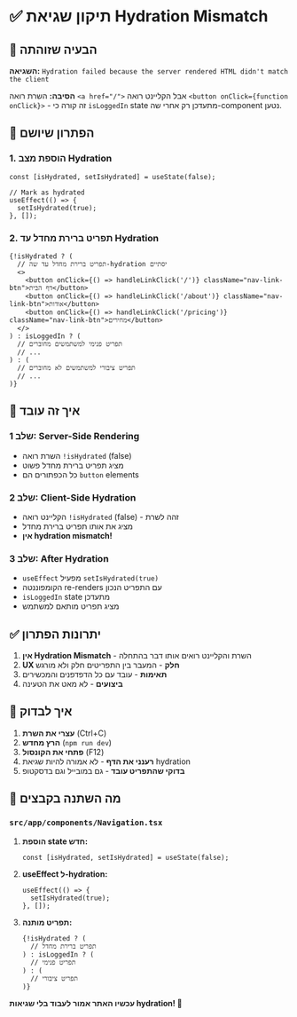 # ✅ תיקון שגיאת Hydration Mismatch

## 🎯 הבעיה שזוהתה

**השגיאה:** `Hydration failed because the server rendered HTML didn't match the client`

**הסיבה:** השרת רואה `<a href="/">` אבל הקליינט רואה `<button onClick={function onClick}>` - זה קורה כי `isLoggedIn` state מתעדכן רק אחרי שה-component נטען.

## 🔧 הפתרון שיושם

### **1. הוספת מצב Hydration**

```tsx
const [isHydrated, setIsHydrated] = useState(false);

// Mark as hydrated
useEffect(() => {
  setIsHydrated(true);
}, []);
```

### **2. תפריט ברירת מחדל עד Hydration**

```tsx
{!isHydrated ? (
  // תפריט ברירת מחדל עד שה-hydration יסתיים
  <>
    <button onClick={() => handleLinkClick('/')} className="nav-link-btn">דף הבית</button>
    <button onClick={() => handleLinkClick('/about')} className="nav-link-btn">אודות</button>
    <button onClick={() => handleLinkClick('/pricing')} className="nav-link-btn">מחירים</button>
  </>
) : isLoggedIn ? (
  // תפריט פנימי למשתמשים מחוברים
  // ...
) : (
  // תפריט ציבורי למשתמשים לא מחוברים
  // ...
)}
```

## 🎯 איך זה עובד

### **שלב 1: Server-Side Rendering**
- השרת רואה `!isHydrated` (false)
- מציג תפריט ברירת מחדל פשוט
- כל הכפתורים הם `button` elements

### **שלב 2: Client-Side Hydration**
- הקליינט רואה `!isHydrated` (false) - זהה לשרת
- מציג את אותו תפריט ברירת מחדל
- **אין hydration mismatch!**

### **שלב 3: After Hydration**
- `useEffect` מפעיל `setIsHydrated(true)`
- הקומפוננטה re-renders עם התפריט הנכון
- `isLoggedIn` state מתעדכן
- מציג תפריט מותאם למשתמש

## ✅ יתרונות הפתרון

1. **אין Hydration Mismatch** - השרת והקליינט רואים אותו דבר בהתחלה
2. **UX חלק** - המעבר בין התפריטים חלק ולא מורגש
3. **תאימות** - עובד עם כל הדפדפנים והמכשירים
4. **ביצועים** - לא מאט את הטעינה

## 🚀 איך לבדוק

1. **עצרי את השרת** (Ctrl+C)
2. **הרץ מחדש** (`npm run dev`)
3. **פתחי את הקונסול** (F12)
4. **רענני את הדף** - לא אמורה להיות שגיאת hydration
5. **בדוקי שהתפריט עובד** - גם במובייל וגם בדסקטופ

## 📝 מה השתנה בקבצים

### `src/app/components/Navigation.tsx`

1. **הוספת state חדש:**
   ```tsx
   const [isHydrated, setIsHydrated] = useState(false);
   ```

2. **useEffect ל-hydration:**
   ```tsx
   useEffect(() => {
     setIsHydrated(true);
   }, []);
   ```

3. **תפריט מותנה:**
   ```tsx
   {!isHydrated ? (
     // תפריט ברירת מחדל
   ) : isLoggedIn ? (
     // תפריט פנימי
   ) : (
     // תפריט ציבורי
   )}
   ```

**עכשיו האתר אמור לעבוד בלי שגיאות hydration! 🎉**


